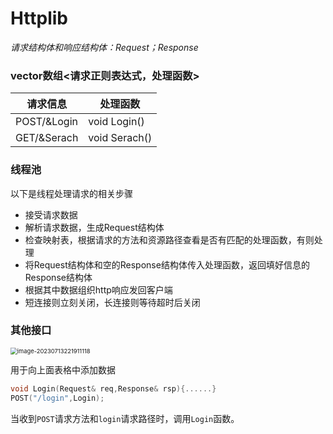 # Httplib

*请求结构体和响应结构体：Request；Response*

### vector数组<请求正则表达式，处理函数>

| 请求信息    | 处理函数      |
| ----------- | ------------- |
| POST/&Login | void Login()  |
| GET/&Serach | void Serach() |

### 线程池

以下是线程处理请求的相关步骤

- 接受请求数据
- 解析请求数据，生成Request结构体
- 检查映射表，根据请求的方法和资源路径查看是否有匹配的处理函数，有则处理
- 将Request结构体和空的Response结构体传入处理函数，返回填好信息的Response结构体
- 根据其中数据组织http响应发回客户端
- 短连接则立刻关闭，长连接则等待超时后关闭

### 其他接口

<img src="C:\Users\ZZZXXXJJ\AppData\Roaming\Typora\typora-user-images\image-20230713221911118.png" alt="image-20230713221911118" style="zoom:67%;" />

用于向上面表格中添加数据

```C++
void Login(Request& req,Response& rsp){......}
POST("/login",Login);
```

当收到`POST`请求方法和`login`请求路径时，调用`Login`函数。